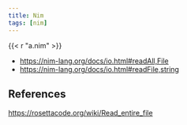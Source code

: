 ```yaml
---
title: Nim
tags: [nim]
---
```


{{< r "a.nim" >}}

- <https://nim-lang.org/docs/io.html#readAll,File>
- <https://nim-lang.org/docs/io.html#readFile,string>

## References

<https://rosettacode.org/wiki/Read_entire_file>
